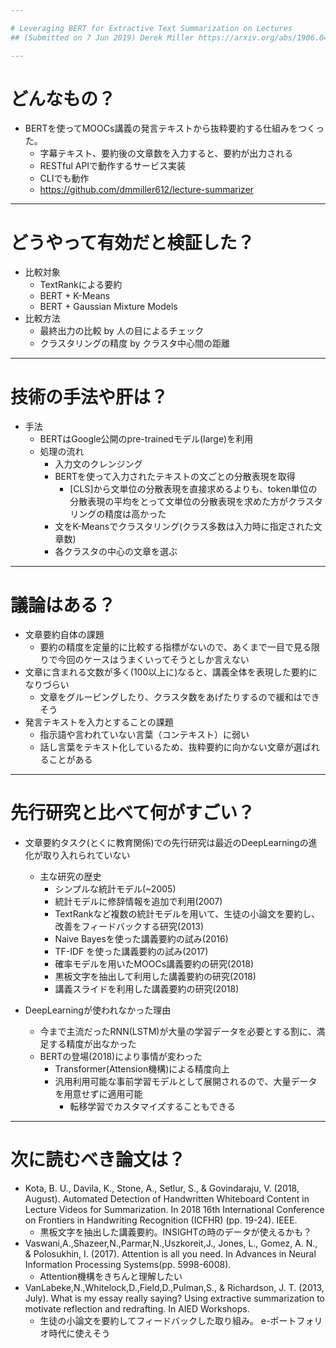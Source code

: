 ```yaml
---

# Leveraging BERT for Extractive Text Summarization on Lectures
## (Submitted on 7 Jun 2019) Derek Miller https://arxiv.org/abs/1906.04165

---
```

# どんなもの？

* BERTを使ってMOOCs講義の発言テキストから抜粋要約する仕組みをつくった。
  * 字幕テキスト、要約後の文章数を入力すると、要約が出力される
  * RESTful APIで動作するサービス実装
  * CLIでも動作
  * https://github.com/dmmiller612/lecture-summarizer

---

# どうやって有効だと検証した？

* 比較対象
  * TextRankによる要約
  * BERT + K-Means
  * BERT + Gaussian Mixture Models
* 比較方法
  * 最終出力の比較 by 人の目によるチェック
  * クラスタリングの精度 by クラスタ中心間の距離

---

#  技術の手法や肝は？

* 手法
  * BERTはGoogle公開のpre-trainedモデル(large)を利用
  * 処理の流れ
    * 入力文のクレンジング
    * BERTを使って入力されたテキストの文ごとの分散表現を取得
      * [CLS]から文単位の分散表現を直接求めるよりも、token単位の分散表現の平均をとって文単位の分散表現を求めた方がクラスタリングの精度は高かった
    * 文をK-Meansでクラスタリング(クラス多数は入力時に指定された文章数)
    * 各クラスタの中心の文章を選ぶ

---

# 議論はある？

* 文章要約自体の課題
  * 要約の精度を定量的に比較する指標がないので、あくまで一目で見る限りで今回のケースはうまくいってそうとしか言えない
* 文章に含まれる文数が多く(100以上に)なると、講義全体を表現した要約になりづらい
  * 文章をグルーピングしたり、クラスタ数をあげたりするので緩和はできそう
* 発言テキストを入力とすることの課題
  * 指示語や言われていない言葉（コンテキスト）に弱い
  * 話し言葉をテキスト化しているため、抜粋要約に向かない文章が選ばれることがある

---

# 先行研究と比べて何がすごい？

* 文章要約タスク(とくに教育関係)での先行研究は最近のDeepLearningの進化が取り入れられていない
  * 主な研究の歴史
    * シンプルな統計モデル(~2005)
    * 統計モデルに修辞情報を追加で利用(2007)
    * TextRankなど複数の統計モデルを用いて、生徒の小論文を要約し、改善をフィードバックする研究(2013)
    * Naive Bayesを使った講義要約の試み(2016)
    * TF-IDF を使った講義要約の試み(2017)
    * 確率モデルを用いたMOOCs講義要約の研究(2018)
    * 黒板文字を抽出して利用した講義要約の研究(2018)
    * 講義スライドを利用した講義要約の研究(2018)

* DeepLearningが使われなかった理由
  * 今まで主流だったRNN(LSTM)が大量の学習データを必要とする割に、満足する精度が出なかった
  * BERTの登場(2018)により事情が変わった
    * Transformer(Attension機構)による精度向上
    * 汎用利用可能な事前学習モデルとして展開されるので、大量データを用意せずに適用可能
      * 転移学習でカスタマイズすることもできる

---

# 次に読むべき論文は？

* Kota, B. U., Davila, K., Stone, A., Setlur, S., & Govindaraju, V. (2018, August). Automated Detection of Handwritten Whiteboard Content in Lecture Videos for Summarization. In 2018 16th International Conference on Frontiers in Handwriting Recognition (ICFHR) (pp. 19-24). IEEE.
  * 黒板文字を抽出した講義要約。INSIGHTの時のデータが使えるかも？
* Vaswani,A.,Shazeer,N.,Parmar,N.,Uszkoreit,J., Jones, L., Gomez, A. N., & Polosukhin, I. (2017). Attention is all you need. In Advances in Neural Information Processing Systems(pp. 5998-6008).
  * Attention機構をきちんと理解したい
* VanLabeke,N.,Whitelock,D.,Field,D.,Pulman,S., & Richardson, J. T. (2013, July). What is my essay really saying? Using extractive summarization to motivate reflection and redrafting. In AIED Workshops.
  * 生徒の小論文を要約してフィードバックした取り組み。 e-ポートフォリオ時代に使えそう
